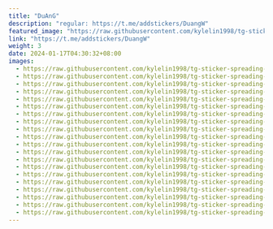 ```yaml
---
title: "DuAnG"
description: "regular: https://t.me/addstickers/DuangW"
featured_image: "https://raw.githubusercontent.com/kylelin1998/tg-sticker-spreading-worldwide-images/main/img/da5c5615-fe32-4128-bd3a-a54809783104.jpg"
link: "https://t.me/addstickers/DuangW"
weight: 3
date: 2024-01-17T04:30:32+08:00
images:
  - https://raw.githubusercontent.com/kylelin1998/tg-sticker-spreading-worldwide-images/main/img/da5c5615-fe32-4128-bd3a-a54809783104.jpg
  - https://raw.githubusercontent.com/kylelin1998/tg-sticker-spreading-worldwide-images/main/img/9e82c4bc-127a-4792-b52f-43cb34dd113d.jpg
  - https://raw.githubusercontent.com/kylelin1998/tg-sticker-spreading-worldwide-images/main/img/6c04033f-e136-447a-9e77-b0ad4467dfd9.jpg
  - https://raw.githubusercontent.com/kylelin1998/tg-sticker-spreading-worldwide-images/main/img/f5d42fdf-849c-44c9-acb0-0ebf5befb708.jpg
  - https://raw.githubusercontent.com/kylelin1998/tg-sticker-spreading-worldwide-images/main/img/90be2a39-cff8-49e5-b345-911bd113fb15.jpg
  - https://raw.githubusercontent.com/kylelin1998/tg-sticker-spreading-worldwide-images/main/img/743e307c-c7dc-4887-a573-de987ddb519b.jpg
  - https://raw.githubusercontent.com/kylelin1998/tg-sticker-spreading-worldwide-images/main/img/58832354-8184-40f5-93ee-4a763b324d85.jpg
  - https://raw.githubusercontent.com/kylelin1998/tg-sticker-spreading-worldwide-images/main/img/0ea85969-5b8e-4397-8432-7d2de8238ecb.jpg
  - https://raw.githubusercontent.com/kylelin1998/tg-sticker-spreading-worldwide-images/main/img/0c87ca9e-aec0-49d7-a25c-02aa007545d6.jpg
  - https://raw.githubusercontent.com/kylelin1998/tg-sticker-spreading-worldwide-images/main/img/df82b012-0156-4d2b-8ac9-93c5ce2f82b2.jpg
  - https://raw.githubusercontent.com/kylelin1998/tg-sticker-spreading-worldwide-images/main/img/0a868359-da82-4eb4-937c-14c193c983cb.jpg
  - https://raw.githubusercontent.com/kylelin1998/tg-sticker-spreading-worldwide-images/main/img/be19630c-a007-4cef-8af4-cb916d5d8587.jpg
  - https://raw.githubusercontent.com/kylelin1998/tg-sticker-spreading-worldwide-images/main/img/216eb987-3be6-4054-888b-f13beb2fee80.jpg
  - https://raw.githubusercontent.com/kylelin1998/tg-sticker-spreading-worldwide-images/main/img/94b3e214-6f05-4910-a230-54063b60771d.jpg
  - https://raw.githubusercontent.com/kylelin1998/tg-sticker-spreading-worldwide-images/main/img/9a2d977f-4bbb-478e-8e79-26df61baddcb.jpg
  - https://raw.githubusercontent.com/kylelin1998/tg-sticker-spreading-worldwide-images/main/img/74bbc1a3-080b-49cb-9121-aa149bf378cc.jpg
  - https://raw.githubusercontent.com/kylelin1998/tg-sticker-spreading-worldwide-images/main/img/3aa09f10-d5fd-47e6-b852-fccbd0cbb257.jpg
  - https://raw.githubusercontent.com/kylelin1998/tg-sticker-spreading-worldwide-images/main/img/ba50e4bd-b612-4e20-aa6a-d1918b64d84f.jpg
  - https://raw.githubusercontent.com/kylelin1998/tg-sticker-spreading-worldwide-images/main/img/113a0843-db9e-4110-a8c8-fbcf2ae9e451.jpg
  - https://raw.githubusercontent.com/kylelin1998/tg-sticker-spreading-worldwide-images/main/img/afb46d86-5a9d-4c43-9408-a28cf9ca3e5e.jpg
---
```

